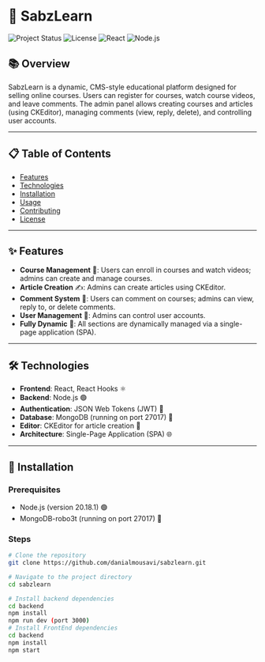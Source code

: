 # 🌱 SabzLearn

![Project Status](https://img.shields.io/badge/status-active-brightgreen.svg) ![License](https://img.shields.io/badge/license-MIT-blue.svg) ![React](https://img.shields.io/badge/frontend-React-61DAFB.svg) ![Node.js](https://img.shields.io/badge/backend-Node.js-339933.svg)

## 📚 Overview
SabzLearn is a dynamic, CMS-style educational platform designed for selling online courses. Users can register for courses, watch course videos, and leave comments. The admin panel allows creating courses and articles (using CKEditor), managing comments (view, reply, delete), and controlling user accounts.

---

## 📋 Table of Contents
- [Features](#-features)
- [Technologies](#-technologies)
- [Installation](#-installation)
- [Usage](#-usage)
- [Contributing](#-contributing)
- [License](#-license)

---

## ✨ Features
- **Course Management** 📖: Users can enroll in courses and watch videos; admins can create and manage courses.
- **Article Creation** ✍️: Admins can create articles using CKEditor.
- **Comment System** 💬: Users can comment on courses; admins can view, reply to, or delete comments.
- **User Management** 👥: Admins can control user accounts.
- **Fully Dynamic** 🚀: All sections are dynamically managed via a single-page application (SPA).

---

## 🛠 Technologies
- **Frontend**: React, React Hooks ⚛️
- **Backend**: Node.js 🟢
- **Authentication**: JSON Web Tokens (JWT) 🔐
- **Database**: MongoDB (running on port 27017) 🍃
- **Editor**: CKEditor for article creation 📝
- **Architecture**: Single-Page Application (SPA) 🌐

---

## 🔧 Installation

### Prerequisites
- Node.js (version 20.18.1) 🟢
- MongoDB-robo3t (running on port 27017) 🍃

### Steps
```bash
# Clone the repository
git clone https://github.com/danialmousavi/sabzlearn.git

# Navigate to the project directory
cd sabzlearn

# Install backend dependencies
cd backend
npm install
npm run dev (port 3000)
# Install FrontEnd dependencies
cd backend
npm install
npm start
